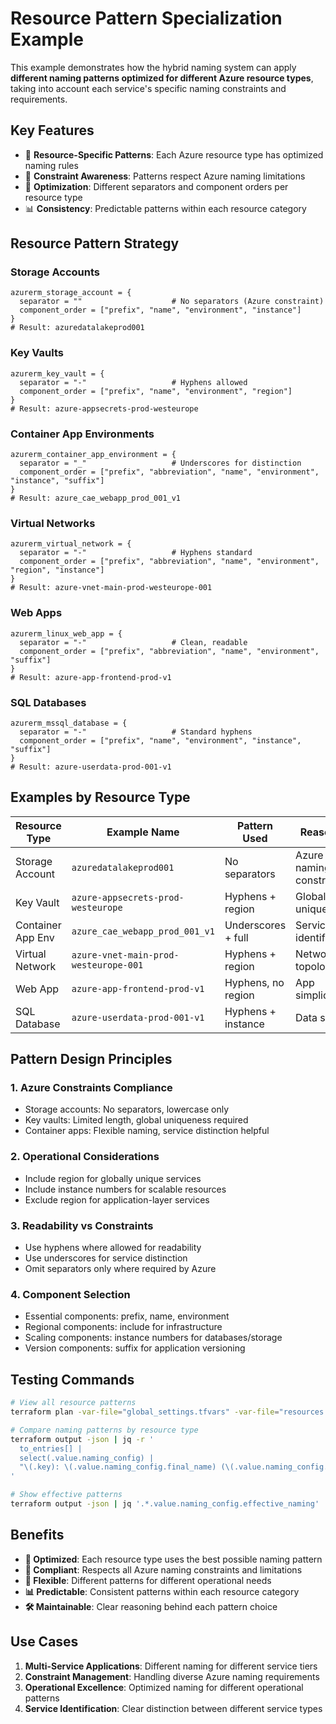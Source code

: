 # Resource Pattern Specialization Example

This example demonstrates how the hybrid naming system can apply **different naming patterns optimized for different Azure resource types**, taking into account each service's specific naming constraints and requirements.

## Key Features

- 🎯 **Resource-Specific Patterns**: Each Azure resource type has optimized naming rules
- 📏 **Constraint Awareness**: Patterns respect Azure naming limitations
- 🔧 **Optimization**: Different separators and component orders per resource type
- 📊 **Consistency**: Predictable patterns within each resource category

## Resource Pattern Strategy

### Storage Accounts
```hcl
azurerm_storage_account = {
  separator = ""                    # No separators (Azure constraint)
  component_order = ["prefix", "name", "environment", "instance"]
}
# Result: azuredatalakeprod001
```

### Key Vaults  
```hcl
azurerm_key_vault = {
  separator = "-"                   # Hyphens allowed
  component_order = ["prefix", "name", "environment", "region"]
}
# Result: azure-appsecrets-prod-westeurope
```

### Container App Environments
```hcl
azurerm_container_app_environment = {
  separator = "_"                   # Underscores for distinction
  component_order = ["prefix", "abbreviation", "name", "environment", "instance", "suffix"]
}
# Result: azure_cae_webapp_prod_001_v1
```

### Virtual Networks
```hcl
azurerm_virtual_network = {
  separator = "-"                   # Hyphens standard
  component_order = ["prefix", "abbreviation", "name", "environment", "region", "instance"]
}
# Result: azure-vnet-main-prod-westeurope-001
```

### Web Apps
```hcl
azurerm_linux_web_app = {
  separator = "-"                   # Clean, readable
  component_order = ["prefix", "abbreviation", "name", "environment", "suffix"]
}
# Result: azure-app-frontend-prod-v1
```

### SQL Databases
```hcl
azurerm_mssql_database = {
  separator = "-"                   # Standard hyphens
  component_order = ["prefix", "name", "environment", "instance", "suffix"]
}
# Result: azure-userdata-prod-001-v1
```

## Examples by Resource Type

| Resource Type | Example Name | Pattern Used | Reasoning |
|---------------|--------------|--------------|-----------|
| Storage Account | `azuredatalakeprod001` | No separators | Azure naming constraints |
| Key Vault | `azure-appsecrets-prod-westeurope` | Hyphens + region | Global uniqueness |
| Container App Env | `azure_cae_webapp_prod_001_v1` | Underscores + full | Service identification |
| Virtual Network | `azure-vnet-main-prod-westeurope-001` | Hyphens + region | Network topology |
| Web App | `azure-app-frontend-prod-v1` | Hyphens, no region | App simplicity |
| SQL Database | `azure-userdata-prod-001-v1` | Hyphens + instance | Data scaling |

## Pattern Design Principles

### 1. **Azure Constraints Compliance**
- Storage accounts: No separators, lowercase only
- Key vaults: Limited length, global uniqueness required
- Container apps: Flexible naming, service distinction helpful

### 2. **Operational Considerations**
- Include region for globally unique services
- Include instance numbers for scalable resources
- Exclude region for application-layer services

### 3. **Readability vs Constraints**
- Use hyphens where allowed for readability
- Use underscores for service distinction
- Omit separators only where required by Azure

### 4. **Component Selection**
- Essential components: prefix, name, environment
- Regional components: include for infrastructure
- Scaling components: instance numbers for databases/storage
- Version components: suffix for application versioning

## Testing Commands

```bash
# View all resource patterns
terraform plan -var-file="global_settings.tfvars" -var-file="resources.tfvars"

# Compare naming patterns by resource type
terraform output -json | jq -r '
  to_entries[] | 
  select(.value.naming_config) |
  "\(.key): \(.value.naming_config.final_name) (\(.value.naming_config.resource_type))"
'

# Show effective patterns
terraform output -json | jq '.*.value.naming_config.effective_naming'
```

## Benefits

- **🎯 Optimized**: Each resource type uses the best possible naming pattern
- **📏 Compliant**: Respects all Azure naming constraints and limitations
- **🔧 Flexible**: Different patterns for different operational needs
- **📊 Predictable**: Consistent patterns within each resource category
- **🛠️ Maintainable**: Clear reasoning behind each pattern choice

## Use Cases

1. **Multi-Service Applications**: Different naming for different service tiers
2. **Constraint Management**: Handling diverse Azure naming requirements
3. **Operational Excellence**: Optimized naming for different operational patterns
4. **Service Identification**: Clear distinction between different service types
